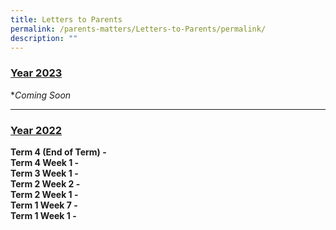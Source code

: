 ```yaml
---
title: Letters to Parents
permalink: /parents-matters/Letters-to-Parents/permalink/
description: ""
---
```

### **<u>Year 2023</u>** 
**Coming Soon*

---

### **<u>Year 2022</u>** 
**Term 4 (End of Term) -**[](/files/Parents%20Matter/Parents%20Letter/2022/Letter%20to%20Parents%20(End%20of%20Term%204)%2011%20Nov%2022.pdf)
<br>**Term 4 Week 1 -**[](/files/Parents%20Matter/Parents%20Letter/2022/Letter%20to%20Parents_Term%204_Week%201.pdf)<br>
**Term 3 Week 1 -**[](/files/Parents%20Matter/Parents%20Letter/2022/Letter%20to%20Parents_Term%203_Week%201.pdf)<br>
**Term 2 Week 2 -**[](/files/Parents%20Matter/Parents%20Letter/2022/Letter%20to%20Parents_Term%202_Week%208.pdf)<br>
**Term 2 Week 1 -**[](/files/Parents%20Matter/Parents%20Letter/2022/Letter%20to%20Parents_Term%202_Week%201.pdf)<br>
**Term 1 Week 7 -**[](/files/Parents%20Matter/Parents%20Letter/2022/Letter%20to%20Parents_Term%201%20Week%207.pdf)<br>
**Term 1 Week 1 -**
[](/files/Parents%20Matter/Parents%20Letter/2022/Letter%20to%20Parents_Term%201%20Week%201.pdf)